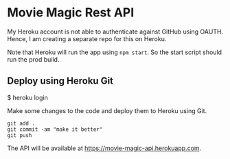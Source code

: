 # Movie Magic Rest API

My Heroku account is not able to authenticate against GitHub using OAUTH. Hence,
I am creating a separate repo for this on Heroku.

Note that Heroku will run the app using `npm start`. So the start script should
run the prod build.

## Deploy using Heroku Git

$ heroku login

Make some changes to the code and deploy them to Heroku using Git.

```shell
git add .
git commit -am "make it better"
git push
```

The API will be available at https://movie-magic-api.herokuapp.com.
